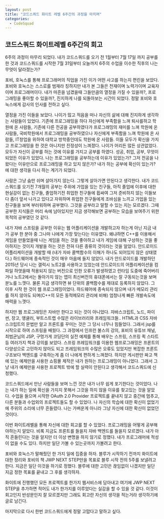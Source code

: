 ```yaml
---
layout: post
title: "코드스쿼드 화이트 레벨 6주간의 과정을 마치며"
categories:
  - CodeSquad
---
```


## 코드스쿼드 화이트레벨 6주간의 회고
  6주의 과정이 마무리 되었다. 내가 코드스쿼드를 오기 전 1월부터 7월 17일 까지 공부를 한 것과 코드스쿼드를 시작한 7월 31일부터 오늘까지 6주의 수업을 이수한 직후의 나는 무엇이 달라졌는가?

  포비, 호눅스를 통해 프로그래머의 직업을 가진 이가 어떤 사고를 하는지 편린을 보았다. 포비와 호눅스는 스스로를 범재라 칭하지만 내가 본 그들은 천재이며 노력가이며 교육자이며 프로그래머이다. 내가 마흔을 넘겼을때 그들만큼의 열정을 가질 수 있을까?, 프로그래밍을 좋아할 수 있을까?, 진지하게 나를 되돌아보는 시간이 되었다. 정말 포비와 호눅스에게 감사의 인사를 전하고 싶다.

  열정을 가진 이들을 보았다. 나이가 많고 적음을 떠나 자신의 삶에 대해 진지하게 생각하는 사람들이 있었다. 기존에 프로그래밍을 하다 자신에게 부족함을 느껴 퇴사를하고 학원에 온 사람들, 기존에 다른 전공을 공부하였다가 프로그래밍의 재미를 느껴 학원에 온 사람들, 국비학원에서 프로그래밍을 공부하였으나 자신에게 부족함을 느껴 학원에 온 사람들, IT창업을 위하여 대학교 방학중인데도 학원에 온 사람들. 이들 모두가 확신을 가지고 프로그래밍을 한 것은 아니지만 진정성이 느껴졌다. 나이가 어리든 많든 상관없었다. 모두가 자신이 공부를 하는 것에 이유를 가지고 공부를 하였다. 성공, 취업, 공부, 무엇이 되었든 이유가 있었다. 나는 프로그래밍을 공부하는데 이유가 있었는가? 그저 전공을 나왔다는 이유만으로 프로그래밍을 하고 있지 않은가? 내가 하는 공부에 확신이 있는가? 에 대한 생각을 다시 하는 계기가 되었다.

  사람은 그냥 숨만 쉬며 살아가지 않는다. 그렇게 살아가면 안된다고 생각한다. 내가 코드스쿼드를 오기전 7개월의 공부는 주위에 가업을 있는 친구들, 아직 졸업에 이후에 대한 현실감이 없는 친구들, 졸업하기전 취업한 친구들에 휩싸여 그저 준비하지 않는 이들보다 좀더 앞서 나가고 있다고 자위하며 취업한 친구들에게 조바심을 느끼고 가업을 있는 친구들을 보며 부러워하며 공부했다. 그것을 공부라고 말할 수 있는 지는 모르겠다. 그때 공부한 지식들은 머리 속에 남아있지만 지금 생각해보면 공부하는 모습을 보여주기 위한 목적의 공부였던 것 같다.

  내가 자바 스프링을 공부한 이유는 웹 어플리케이션을 개발하고자 하는게 아닌 지금 내가 공부 한 분야 중 그나마 나에게 가장 맞는다는 이유였다. 왜냐하면 C++를 이용해서 게임을 만들었을때 나는 게임을 하는 것을 좋아하고 내가 게임에 대해 구상하는 것을 좋아하지는 것이지 개발을 하는 것은 전혀 다른 종류의 것이라는 것을 알았다. 안드로이드 어플리케이션을 개발할 때 (내가 자바 콜백함수의 이해가 하나도 되어있지 않은 상태였다.) 하드웨어에 종속적인 것이 매우 마음에 들지 않았다. 내가 안드로이드를 개발하던 2015년 당시 나는 갤럭시 노트2를 사용하고 있었는데 안드로이드의 어플리케이션을 컴파일 하엿을때 적용되지 않는 버전으로 인한 오류가 발생하였고 런타임 도중에 죽어버리거나 노트2에서는 돌아가지 않는 앱이 최신버전의 휴대폰에서는 잘 구동되는것을 보며 분노를 느꼇다. 물론 지금 생각하면 뷰 단위의 콜백함수를 제대로 등록하지 않았다. 그 이후 시작 한 것이 웹 프로그래밍이었다. 하드웨어에 종속되지 않으며 내가 메모리 관리를 하지 않아도 되며(C++의 모든 동적메모리 관리에 비해) 엄청나게 빠른 개발속도에 매력을 느꼇다.

  하지만 웹 프로그래밍은 자바만 한다고 되는 것이 아니었다. 자바스크립트, 노드, 파이썬, 장고, 앵귤러, 부트스트랩 수많은 라이브러리와 프레임워크들.. HTML과 CSS 자바스크립트의 문법만 알고 프론트를 꾸미는 것은 그 당시 너무나 힘들었다. 그래서 jsp를 시작으로 하여 스프링을 배웠다. 그 과정에서 인프런 불스의 강의, 포비의 유튜브 채널, 최범균님의 JSP, 구멍가게 코딩단의 실전 예제를 통해 배우는 스프링, 스프링 퀵 스타트등 여러가지 책과 강의를 보았다. 스프링 프레임워크를 이용한 웹프로그래밍은 프론트의 다양성으로 고민하지 않아도 되고 프레임워크의 수많은 오류도 있었지만 복잡한 프론트 구조보다 백엔드를 구축하는게 좀 더 나에게 편하게 느껴졌다. 하지만 게시판만 짜고 책에 있는 예제만을 사용한 쇼핑몰 제작은 내가 원하는 프로그래밍이 아니었다. 그래서 그냥 내가 예제만을 사용한 프로젝트 밖에 할 실력이 안된다고 생각해서 코드스쿼드에 신청했다.

  코드스쿼드에서 만난 사람들을 보며 느낀 것은 내가 너무 쉽게 포기한다는 것이었다. 나는 내가 하는 일에 확신을 가지지 못해서 그것을 하지 않을 이유를 찾고있는 것을 알았다. 수업을 들으며 시작한 OAuth 2.0 Provider 프로젝트를 끝내지 않고 중간에 멈추고, 다른 분들과 수업외의 프로젝트들도 할 수 있었다. 나 자신의 학습에 대한 확신이 없었기에 주위의 소리에 너무 흔들렸다. 나는 가벼운게 아니라 그냥 자신에 대한 확신이 없었던 것이다.

  이번 화이트레벨을 통해 자신에 대한 회고를 할 수 있었다. 프로그래밍을 어떻게 공부해야하는지 알았다. 비록 지금도 프론트를 들을지 자바 백엔드를 들을지 모르겠다. 내가 아직 흔들린다는 것을 알지만 더 이상 변명을 하지 않기로 정했다. 내가 프로그래머에 적성이 없을 수도 있다. 하지만 일단 가볼 수 있는곳까지 가볼려고 한다.

  포비와 호눅스가 말해줬던 한 가지 일에 집중을 하자. 블루가 시작하기 전까지 화이트에 대한 정리와 포비의 책 JWP NEXT STEP만을 목표로 블루 시작 전의 5주를 보낼려고한다. 지금은 일단 이것을 하기로 정했다. 블루에 대한 고민은 끊임없이 나겠지만 일단 지금 정한 목표를 끝내고 그 후를 생각하자.

  화이트에 진행했던 모든 프로젝트를 한가지 웹서비스에 담아내고 여기에 JWP NEXT STEP을 추가하면 적어도 내가 한가지를 이루었다는 실감을 할 수 있을 것 같다. 이것이 회고인지 반성문인지 잘 모르겠지만 그래도 회고란 자신의 생각을 적는거라 생각하기에 글로 남긴다.

  마지막으로 다시 한번 코드스쿼드에게 정말 고맙다고 말하고 싶다.
